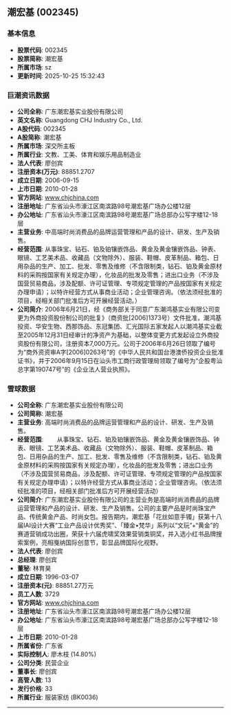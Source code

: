 ## 潮宏基 (002345)

### 基本信息

- **股票代码**: 002345
- **股票简称**: 潮宏基
- **所属市场**: sz
- **更新时间**: 2025-10-25 15:32:43

### 巨潮资讯数据

- **公司全称**: 广东潮宏基实业股份有限公司
- **英文名称**: Guangdong CHJ Industry Co., Ltd.
- **A股代码**: 002345
- **A股简称**: 潮宏基
- **所属市场**: 深交所主板
- **所属行业**: 文教、工美、体育和娱乐用品制造业
- **法人代表**: 廖创宾
- **注册资本(万元)**: 88851.2707
- **成立日期**: 2006-09-15
- **上市日期**: 2010-01-28
- **官方网站**: www.chjchina.com
- **注册地址**: 广东省汕头市濠江区南滨路98号潮宏基广场办公楼12层
- **办公地址**: 广东省汕头市濠江区南滨路98号潮宏基广场总部办公写字楼12-18层
- **主营业务**: 中高端时尚消费品的品牌运营管理和产品的设计、研发、生产及销售。
- **经营范围**: 从事珠宝、钻石、铂及铂镶嵌饰品、黄金及黄金镶嵌饰品、钟表、眼镜、工艺美术品、收藏品（文物除外）、服装、鞋帽、皮革制品、箱包、日用杂品的生产、加工、批发、零售及维修（不含限制类，钻石、铂及黄金原材料的采购按国家有关规定办理），化妆品的批发及零售；进出口业务（不涉及国营贸易商品，涉及配额、许可证管理、专项规定管理的产品按国家有关规定办理申请）；以特许经营方式从事商业活动；企业管理咨询。（依法须经批准的项目，经相关部门批准后方可开展经营活动。）
- **公司简介**: 2006年6月21日，经《商务部关于同意广东潮鸿基实业有限公司变更为外商投资股份制公司的批复》（商资批[2006]1373号）文件批准，潮鸿基投资、华安生物、西那饰品、东冠集团、汇光国际五家发起人以潮鸿基实业截至2005年12月31日经审计的净资产为基础，以整体变更方式发起设立外商投资股份有限公司，注册资本7,000万元。公司于2006年6月26日领取了编号为“商外资资审A字[2006]0263号”的《中华人民共和国台港澳侨投资企业批准证书》，并于2006年9月15日在汕头市工商行政管理局领取了编号为“企股粤汕总字第190747号”的《企业法人营业执照》。

### 雪球数据

- **公司全称**: 广东潮宏基实业股份有限公司
- **公司简称**: 潮宏基
- **主营业务**: 高端时尚消费品的品牌运营管理和产品的设计、研发、生产及销售。
- **经营范围**: 　　从事珠宝、钻石、铂及铂镶嵌饰品、黄金及黄金镶嵌饰品、钟表、眼镜、工艺美术品、收藏品（文物除外）、服装、鞋帽、皮革制品、箱包、日用杂品的生产、加工、批发、零售及维修（不含限制类，钻石、铂及黄金原材料的采购按国家有关规定办理），化妆品的批发及零售；进出口业务（不涉及国营贸易商品，涉及配额、许可证管理、专项规定管理的产品按国家有关规定办理申请）；以特许经营方式从事商业活动；企业管理咨询。（依法须经批准的项目，经相关部门批准后方可开展经营活动）
- **公司简介**: 广东潮宏基实业股份有限公司的主营业务是高端时尚消费品的品牌运营管理和产品的设计、研发、生产及销售。公司的主要产品是时尚珠宝产品、传统黄金产品、时尚女包。报告期内，潮宏基「花丝如意手镯」获第十八届IAI设计大赛“工业产品设计优秀奖”、「臻金•梵华」系列以“文玩”+“黄金”的赛道营销成功出圈，荣获十六届虎啸奖效果营销类铜奖，并入选小红书品牌搜索案例，亮相戛纳国际创意节，彰显品牌国际化视野。
- **法人代表**: 廖创宾
- **总经理**: 廖创宾
- **董秘**: 林育昊
- **成立日期**: 1996-03-07
- **注册资本(元)**: 88851.27万元
- **员工人数**: 3729
- **官方网站**: www.chjchina.com
- **注册地址**: 广东省汕头市濠江区南滨路98号潮宏基广场办公楼12层
- **办公地址**: 广东省汕头市濠江区南滨路98号潮宏基广场总部办公写字楼12-18层
- **上市日期**: 2010-01-28
- **所属省份**: 广东省
- **实际控制人**: 廖木枝 (14.80%)
- **公司分类**: 民营企业
- **董事长**: 廖创宾
- **高管人数**: 13
- **发行价格**: 33
- **所属行业**: 服装家纺 (BK0036)

---
